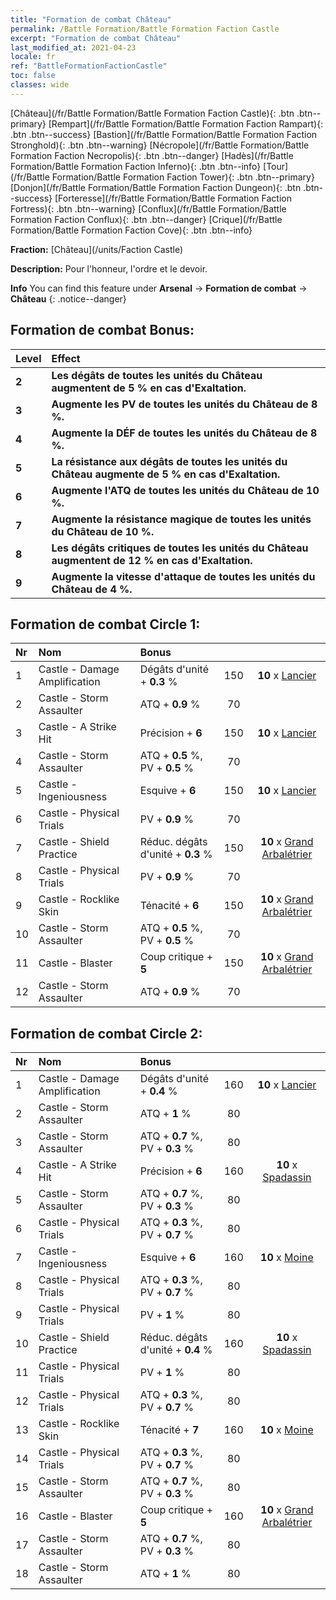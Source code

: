 ```yaml
---
title: "Formation de combat Château"
permalink: /Battle Formation/Battle Formation Faction Castle
excerpt: "Formation de combat Château"
last_modified_at: 2021-04-23
locale: fr
ref: "BattleFormationFactionCastle"
toc: false
classes: wide
---
```

 [Château](/fr/Battle Formation/Battle Formation Faction Castle){: .btn .btn--primary} [Rempart](/fr/Battle Formation/Battle Formation Faction Rampart){: .btn .btn--success} [Bastion](/fr/Battle Formation/Battle Formation Faction Stronghold){: .btn .btn--warning} [Nécropole](/fr/Battle Formation/Battle Formation Faction Necropolis){: .btn .btn--danger} [Hadès](/fr/Battle Formation/Battle Formation Faction Inferno){: .btn .btn--info} [Tour](/fr/Battle Formation/Battle Formation Faction Tower){: .btn .btn--primary} [Donjon](/fr/Battle Formation/Battle Formation Faction Dungeon){: .btn .btn--success} [Forteresse](/fr/Battle Formation/Battle Formation Faction Fortress){: .btn .btn--warning} [Conflux](/fr/Battle Formation/Battle Formation Faction Conflux){: .btn .btn--danger} [Crique](/fr/Battle Formation/Battle Formation Faction Cove){: .btn .btn--info} 

  **Fraction:** [Château](/units/Faction Castle)

  **Description:** Pour l'honneur, l'ordre et le devoir.

**Info** You can find this feature under **Arsenal** -> **Formation de combat** -> **Château** 
{: .notice--danger}

## Formation de combat Bonus:

  | Level |         Effect        |
  |:------|:---------------------|
  | **2** | **Les dégâts de toutes les unités du Château augmentent de 5 % en cas d'Exaltation.** |
  | **3** | **Augmente les PV de toutes les unités du Château de 8 %.** |
  | **4** | **Augmente la DÉF de toutes les unités du Château de 8 %.** |
  | **5** | **La résistance aux dégâts de toutes les unités du Château augmente de 5 % en cas d'Exaltation.** |
  | **6** | **Augmente l'ATQ de toutes les unités du Château de 10 %.** |
  | **7** | **Augmente la résistance magique de toutes les unités du Château de 10 %.** |
  | **8** | **Les dégâts critiques de toutes les unités du Château augmentent de 12 % en cas d'Exaltation.** |
  | **9** | **Augmente la vitesse d'attaque de toutes les unités du Château de 4 %.** |

## Formation de combat Circle 1:

  |  Nr  |  Nom   |  Bonus  | <i class="fas fa-flask"/>  |  <i class="fab fa-optin-monster"/> |
  |:-----|:--------------------|:---------|:-----------------:|:----------------:|
  | 1 | Castle - Damage Amplification | Dégâts d'unité + **0.3** % | 150 |  **10** x [Lancier](/fr/units/Pikeman) |
  | 2 | Castle - Storm Assaulter | ATQ + **0.9** % | 70 |   |
  | 3 | Castle - A Strike Hit | Précision + **6**  | 150 |  **10** x [Lancier](/fr/units/Pikeman) |
  | 4 | Castle - Storm Assaulter | ATQ + **0.5** %, PV + **0.5** % | 70 |   |
  | 5 | Castle - Ingeniousness | Esquive + **6**  | 150 |  **10** x [Lancier](/fr/units/Pikeman) |
  | 6 | Castle - Physical Trials | PV + **0.9** % | 70 |   |
  | 7 | Castle - Shield Practice | Réduc. dégâts d'unité + **0.3** % | 150 |  **10** x [Grand Arbalétrier](/fr/units/Marksman) |
  | 8 | Castle - Physical Trials | PV + **0.9** % | 70 |   |
  | 9 | Castle - Rocklike Skin | Ténacité + **6**  | 150 |  **10** x [Grand Arbalétrier](/fr/units/Marksman) |
  | 10 | Castle - Storm Assaulter | ATQ + **0.5** %, PV + **0.5** % | 70 |   |
  | 11 | Castle - Blaster | Coup critique + **5**  | 150 |  **10** x [Grand Arbalétrier](/fr/units/Marksman) |
  | 12 | Castle - Storm Assaulter | ATQ + **0.9** % | 70 |   |
  


## Formation de combat Circle 2:

  |  Nr  |  Nom   |  Bonus  | <i class="fas fa-flask"/>  |  <i class="fab fa-optin-monster"/> |
  |:-----|:--------------------|:---------|:-----------------:|:----------------:|
  | 1 | Castle - Damage Amplification | Dégâts d'unité + **0.4** % | 160 |  **10** x [Lancier](/fr/units/Pikeman) |
  | 2 | Castle - Storm Assaulter | ATQ + **1** % | 80 |   |
  | 3 | Castle - Storm Assaulter | ATQ + **0.7** %, PV + **0.3** % | 80 |   |
  | 4 | Castle - A Strike Hit | Précision + **6**  | 160 |  **10** x [Spadassin](/fr/units/Swordsman) |
  | 5 | Castle - Storm Assaulter | ATQ + **0.7** %, PV + **0.3** % | 80 |   |
  | 6 | Castle - Physical Trials | ATQ + **0.3** %, PV + **0.7** % | 80 |   |
  | 7 | Castle - Ingeniousness | Esquive + **6**  | 160 |  **10** x [Moine](/fr/units/Monk) |
  | 8 | Castle - Physical Trials | ATQ + **0.3** %, PV + **0.7** % | 80 |   |
  | 9 | Castle - Physical Trials | PV + **1** % | 80 |   |
  | 10 | Castle - Shield Practice | Réduc. dégâts d'unité + **0.4** % | 160 |  **10** x [Spadassin](/fr/units/Swordsman) |
  | 11 | Castle - Physical Trials | PV + **1** % | 80 |   |
  | 12 | Castle - Physical Trials | ATQ + **0.3** %, PV + **0.7** % | 80 |   |
  | 13 | Castle - Rocklike Skin | Ténacité + **7**  | 160 |  **10** x [Moine](/fr/units/Monk) |
  | 14 | Castle - Physical Trials | ATQ + **0.3** %, PV + **0.7** % | 80 |   |
  | 15 | Castle - Storm Assaulter | ATQ + **0.7** %, PV + **0.3** % | 80 |   |
  | 16 | Castle - Blaster | Coup critique + **5**  | 160 |  **10** x [Grand Arbalétrier](/fr/units/Marksman) |
  | 17 | Castle - Storm Assaulter | ATQ + **0.7** %, PV + **0.3** % | 80 |   |
  | 18 | Castle - Storm Assaulter | ATQ + **1** % | 80 |   |
  

